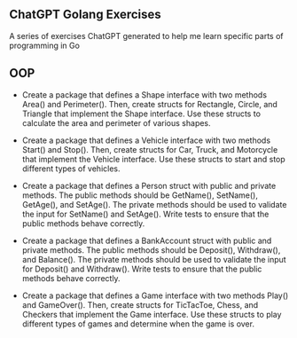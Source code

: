 ## ChatGPT Golang Exercises

A series of exercises ChatGPT generated to help me learn specific parts of programming in Go



## OOP

- Create a package that defines a Shape interface with two methods Area() and Perimeter(). Then, create structs for Rectangle, Circle, and Triangle that implement the Shape interface. Use these structs to calculate the area and perimeter of various shapes.

- Create a package that defines a Vehicle interface with two methods Start() and Stop(). Then, create structs for Car, Truck, and Motorcycle that implement the Vehicle interface. Use these structs to start and stop different types of vehicles.

- Create a package that defines a Person struct with public and private methods. The public methods should be GetName(), SetName(), GetAge(), and SetAge(). The private methods should be used to validate the input for SetName() and SetAge(). Write tests to ensure that the public methods behave correctly.

- Create a package that defines a BankAccount struct with public and private methods. The public methods should be Deposit(), Withdraw(), and Balance(). The private methods should be used to validate the input for Deposit() and Withdraw(). Write tests to ensure that the public methods behave correctly.

- Create a package that defines a Game interface with two methods Play() and GameOver(). Then, create structs for TicTacToe, Chess, and Checkers that implement the Game interface. Use these structs to play different types of games and determine when the game is over.



